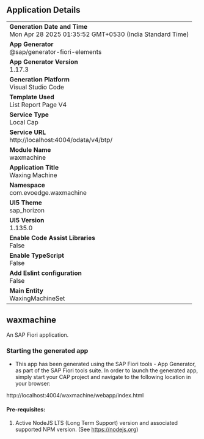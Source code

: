## Application Details
|               |
| ------------- |
|**Generation Date and Time**<br>Mon Apr 28 2025 01:35:52 GMT+0530 (India Standard Time)|
|**App Generator**<br>@sap/generator-fiori-elements|
|**App Generator Version**<br>1.17.3|
|**Generation Platform**<br>Visual Studio Code|
|**Template Used**<br>List Report Page V4|
|**Service Type**<br>Local Cap|
|**Service URL**<br>http://localhost:4004/odata/v4/btp/|
|**Module Name**<br>waxmachine|
|**Application Title**<br>Waxing Machine|
|**Namespace**<br>com.evoedge.waxmachine|
|**UI5 Theme**<br>sap_horizon|
|**UI5 Version**<br>1.135.0|
|**Enable Code Assist Libraries**<br>False|
|**Enable TypeScript**<br>False|
|**Add Eslint configuration**<br>False|
|**Main Entity**<br>WaxingMachineSet|

## waxmachine

An SAP Fiori application.

### Starting the generated app

-   This app has been generated using the SAP Fiori tools - App Generator, as part of the SAP Fiori tools suite.  In order to launch the generated app, simply start your CAP project and navigate to the following location in your browser:

http://localhost:4004/waxmachine/webapp/index.html

#### Pre-requisites:

1. Active NodeJS LTS (Long Term Support) version and associated supported NPM version.  (See https://nodejs.org)


